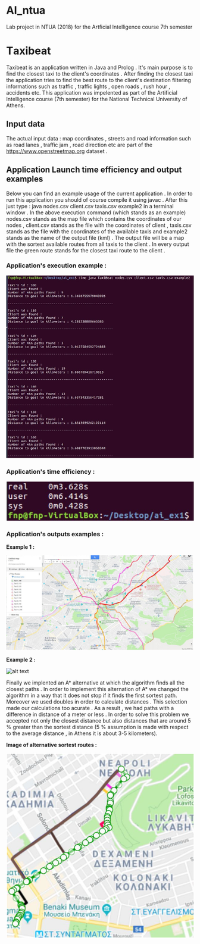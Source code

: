 # AI_ntua
Lab project in NTUA (2018) for the Artficial Intelligence course 7th semester


# Τaxibeat
Taxibeat is an application written in Java and Prolog . It's main purpose is to find the closest taxi to the client's coordinates . After finding the closest taxi the application tries to find the best route to the client's destination filtering informations such as traffic , traffic lights , open roads , rush hour , accidents etc.
This application was impelented as part of the Artificial Intelligence course (7th semester) for the National Technical University of Athens.


## Input data 
The actual input data : map coordinates , streets and road information such as road lanes , traffic jam , road direction etc are part of the https://www.openstreetmap.org dataset .

## Application Launch time efficiency and output examples 
Below you can find an example usage of the current application . In order to run this application you should of course compile it using javac . After this just type : java nodes.csv client.csv taxis.csv example2 in a terminal window . In the above execution command (which stands as an example) nodes.csv stands as the map file which contains the coordinates of our nodes , client.csv stands as the file with the coordinates of client , taxis.csv stands as the file with the coordinates of the available taxis and example2 stands as the name of the output file (kml) . The output file will be a map with the sortest available routes from all taxis to the client . In every output file the green route stands for the closest taxi route to the client .

### Application's execution example :

![alt text](https://github.com/manzar96/ai_ntua/blob/master/images/runt.jpg)

### Application's time efficiency :

![alt text](https://github.com/manzar96/ai_ntua/blob/master/images/time.jpg)

### Application's outputs examples :

**Example 1 :**

![alt text](https://github.com/manzar96/ai_ntua/blob/master/images/ex1.jpg)


**Example 2 :**

![alt text](https://github.com/manzar96/ai_ntua/images/ex2.png)


Finally we implented an A* alternative at which the algorithm finds all the closest paths . In order to implement this alternation of A* we changed the algorithm in a way that it does not stop if it finds the first sortest path. Moreover we used doubles in order to calculate distances . This selection made our calculations too acurate . As a result , we had paths with a difference in distance of a meter or less . In order to solve this problem we accepted not only the closest distance but also distances that are around 5 % greater than the sortest distance (5 % assumption is made with respect to the average distance , in Athens it is about 3-5 kilometers).

**Image of alternative sortest routes :**

![alt text](https://github.com/manzar96/ai_ntua/blob/master/images/p1.png)
